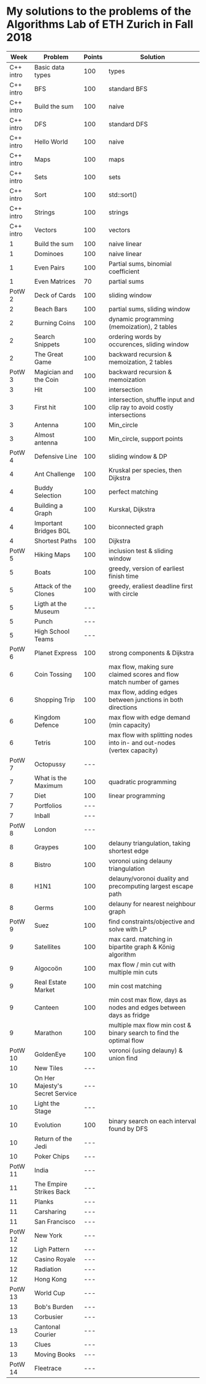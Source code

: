 # My solutions to the problems of the Algorithms Lab of ETH Zurich in Fall 2018

| Week      | Problem                         | Points | Solution                                                               |
| --------- | ------------------------------- | ------ | ---------------------------------------------------------------------- |
| C++ intro | Basic data types                | 100    | types                                                                  |
| C++ intro | BFS                             | 100    | standard BFS                                                           |
| C++ intro | Build the sum                   | 100    | naive                                                                  |
| C++ intro | DFS                             | 100    | standard DFS                                                           |
| C++ intro | Hello World                     | 100    | naive                                                                  |
| C++ intro | Maps                            | 100    | maps                                                                   |
| C++ intro | Sets                            | 100    | sets                                                                   |
| C++ intro | Sort                            | 100    | std::sort()                                                            |
| C++ intro | Strings                         | 100    | strings                                                                |
| C++ intro | Vectors                         | 100    | vectors                                                                |
| 1         | Build the sum                   | 100    | naive linear                                                           |
| 1         | Dominoes                        | 100    | naive linear                                                           |
| 1         | Even Pairs                      | 100    | Partial sums, binomial coefficient                                     |
| 1         | Even Matrices                   | 70     | partial sums                                                           |
| PotW 2    | Deck of Cards                   | 100    | sliding window                                                         |
| 2         | Beach Bars                      | 100    | partial sums, sliding window                                           |
| 2         | Burning Coins                   | 100    | dynamic programming (memoization), 2 tables                            |
| 2         | Search Snippets                 | 100    | ordering words by occurences, sliding window                           |
| 2         | The Great Game                  | 100    | backward recursion & memoization, 2 tables                             |
| PotW 3    | Magician and the Coin           | 100    | backward recursion & memoization                                       |
| 3         | Hit                             | 100    | intersection                                                           |
| 3         | First hit                       | 100    | intersection, shuffle input and clip ray to avoid costly intersections |
| 3         | Antenna                         | 100    | Min_circle                                                             |
| 3         | Almost antenna                  | 100    | Min_circle, support points                                             |
| PotW 4    | Defensive Line                  | 100    | sliding window & DP                                                    |
| 4         | Ant Challenge                   | 100    | Kruskal per species, then Dijkstra                                     |
| 4         | Buddy Selection                 | 100    | perfect matching                                                       |
| 4         | Building a Graph                | 100    | Kurskal, Dijkstra                                                      |
| 4         | Important Bridges BGL           | 100    | biconnected graph                                                      |
| 4         | Shortest Paths                  | 100    | Dijkstra                                                               |
| PotW 5    | Hiking Maps                     | 100    | inclusion test & sliding window                                        |
| 5         | Boats                           | 100    | greedy, version of earliest finish time                                |
| 5         | Attack of the Clones            | 100    | greedy, eraliest deadline first with circle                            |
| 5         | Ligth at the Museum             | ---    |                                                                        |
| 5         | Punch                           | ---    |                                                                        |
| 5         | High School Teams               | ---    |                                                                        |
| PotW 6    | Planet Express                  | 100    | strong components & Dijkstra                                           |
| 6         | Coin Tossing                    | 100    | max flow, making sure claimed scores and flow match number of games    |
| 6         | Shopping Trip                   | 100    | max flow, adding edges between junctions in both directions            |
| 6         | Kingdom Defence                 | 100    | max flow with edge demand (min capacity)                               |
| 6         | Tetris                          | 100    | max flow with splitting nodes into in- and out-nodes (vertex capacity) |
| PotW 7    | Octopussy                       | ---    |                                                                        |
| 7         | What is the Maximum             | 100    | quadratic programming                                                  |
| 7         | Diet                            | 100    | linear programming                                                     |
| 7         | Portfolios                      | ---    |                                                                        |
| 7         | Inball                          | ---    |                                                                        |
| PotW 8    | London                          | ---    |                                                                        |
| 8         | Graypes                         | 100    | delauny triangulation, taking shortest edge                            |
| 8         | Bistro                          | 100    | voronoi using delauny triangulation                                    |
| 8         | H1N1                            | 100    | delauny/voronoi duality and precomputing largest escape path           |
| 8         | Germs                           | 100    | delauny for nearest neighbour graph                                    |
| PotW 9    | Suez                            | 100    | find constraints/objective and solve with LP                           |
| 9         | Satellites                      | 100    | max card. matching in bipartite graph & König algorithm                |
| 9         | Algocoön                        | 100    | max flow / min cut with multiple min cuts                              |
| 9         | Real Estate Market              | 100    | min cost matching                                                      |
| 9         | Canteen                         | 100    | min cost max flow, days as nodes and edges between days as fridge      |
| 9         | Marathon                        | 100    | multiple max flow min cost & binary search to find the optimal flow    |
| PotW 10   | GoldenEye                       | 100    | voronoi (using delauny) & union find                                   |
| 10        | New Tiles                       | ---    |                                                                        |
| 10        | On Her Majesty's Secret Service | ---    |                                                                        |
| 10        | Light the Stage                 | ---    |                                                                        |
| 10        | Evolution                       | 100    | binary search on each interval found by DFS                            |
| 10        | Return of the Jedi              | ---    |                                                                        |
| 10        | Poker Chips                     | ---    |                                                                        |
| PotW 11   | India                           | ---    |                                                                        |
| 11        | The Empire Strikes Back         | ---    |                                                                        |
| 11        | Planks                          | ---    |                                                                        |
| 11        | Carsharing                      | ---    |                                                                        |
| 11        | San Francisco                   | ---    |                                                                        |
| PotW 12   | New York                        | ---    |                                                                        |
| 12        | Ligh Pattern                    | ---    |                                                                        |
| 12        | Casino Royale                   | ---    |                                                                        |
| 12        | Radiation                       | ---    |                                                                        |
| 12        | Hong Kong                       | ---    |                                                                        |
| PotW 13   | World Cup                       | ---    |                                                                        |
| 13        | Bob's Burden                    | ---    |                                                                        |
| 13        | Corbusier                       | ---    |                                                                        |
| 13        | Cantonal Courier                | ---    |                                                                        |
| 13        | Clues                           | ---    |                                                                        |
| 13        | Moving Books                    | ---    |                                                                        |
| PotW 14   | Fleetrace                       | ---    |                                                                        |